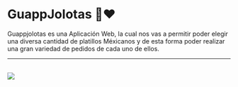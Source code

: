 # GuappJolotas 🌮❤
<p>Guappjolotas es una Aplicación Web, la cual nos vas a permitir poder elegir una diversa cantidad de platillos Méxicanos y de esta forma poder realizar una gran variedad de pedidos de cada uno de ellos.</p>
<hr>
<br>
<img src="https://i.imgur.com/u00Ttjs.jpg" >
